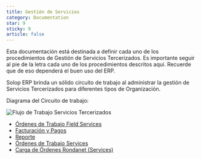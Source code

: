```yaml
---
title: Gestión de Servicios
category: Documentation
star: 9
sticky: 9
article: false
---
```


Esta documentación está destinada a definir cada uno de los procedimientos de Gestión de Servicios Tercerizados. Es importante seguir al pie de la letra cada uno de los procedimientos descritos aquí. Recuerde que de eso dependerá el buen uso del ERP.

Solop ERP brinda un sólido circuito de trabajo al administrar la gestión de Servicios Tercerizados para diferentes tipos de Organización.

Diagrama del Circuito de trabajo:

![Flujo de Trabajo Servicios Tercerizados](/assets/img/docs/field-services-management/fis-services1.png)

- [Órdenes de Trabajo Field Services](work-order)
- [Facturación y Pagos](billings-and-payments)
- [Reporte](report)
- [Órdenes de Trabajo Services](work-order-services)
- [Carga de Órdenes Rondanet (Services)](rondanet-order)